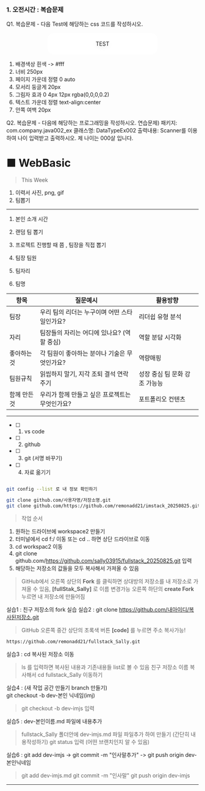 ### 1. 오전시간 : 복습문제

Q1. 복습문제 - 다음 Test에 해당하는 css 코드를 작성하시오.
<div style="background-color:#fff; width:250px;
margin:0 auto; border-radius:20px; 
text-shadow:0 4px 12px rgba(0,0,0,0.2);
text-align:center;
padding:20px">TEST</div>

1) 배경색상 흰색 -> #fff
3) 너비 250px
3) 페이지 가운데 정렬 0 auto
4) 모서리 둥글게 20px
5) 그림자 효과 0 4px 12px rgba(0,0,0,0.2)
6) 텍스트 가운데 정렬 text-align:center
7) 안쪽 여백 20px

Q2. 복습문제 - 다음에 해당하는 프로그래밍을 작성하시오.
연습문제)
    패키지: com.company.java002_ex
    클래스명: DataTypeEx002
    출력내용: Scanner를  이용하여 나이 입력받고 출력하시오.
    제 나이는 000살 입니다.


# ■ WebBasic



> This Week
1. 이력서 사진, png, gif
2. 팀뽑기

---

1. 본인 소개 시간
2. 랜덤 팀 뽑기

3. 프로젝트 진행할 때 쯤 , 팀장을 직접 뽑기
4. 팀장 팀원
5. 팀자리
6. 팀명

|항목|질문예시|활용방향|
|-|-|-|
|팀장|우리 팀의 리더는 누구이며 어떤 스타일인가요?|리더쉽 유형 분석|
|자리|팀장들의 자리는 어디에 있나요? (역할 중심)| 역할 분담 시각화|
|좋아하는 것|각 팀원이 좋아하는 분야나 기술은 무엇인가요?|역량매핑|
|팀원규칙|읽씹하지 말기, 지각 조퇴 결석 연락주기|성장 중심 팀 문화 강조 가능능|
|함께 만든 것|우리가 함께 만들고 싶은 프로젝트는 무엇인가요?|포트폴리오 컨텐츠|

---

- [ ] 1. vs code
- [ ] 2. github
- [ ] 3. git (서명 바꾸기)
- [ ] 4. 자료 옮기기



```bash

git config --list 로 내 정보 확인하기

git clone github.com/사용자명/저장소명.git
git clone github.com/https://github.com/remonadd21/imstack_20250825.git

````

> 작업 순서

1. 원하는 드라이브에 workspace2 만들기
2. 터미널에서 cd f:/ 이동  또는   cd .. 하면 상단 드라이브로 이동
3. cd workspac2 이동
4. git clone github.com/https://github.com/sally03915/fullstack_20250825.git 입력
5. 해당하는 저장소의 값들을 모두 복사해서 가져올 수 있음

> GitHub에서 오른쪽 상단의 **Fork** 를 클릭하면 상대방의 저장소를
내 저장소로 가져올 수 있음, **[fullStak_Sally]** 로 이름 변경가능
오른쪽 하단의 **create Fork** 누르면 내 저장소에 만들어짐


실습1 : 친구 저장소의 fork 실습
실습2 : git clone https://github.com/내아이디/복사된저장소.git
> GitHub 오른쪽 중간 상단의 초록색 버튼 **[code]** 를 누르면 주소 복사가능! 

```bash
https://github.com/remonadd21/fullstack_Sally.git

```


실습3 : cd 복사된 저장소  이동
> ls 를 입력하면 복사된 내용과 기존내용들 list로 볼 수 있음
> 친구 저장소 이름 복사해서 cd fullstack_Sally  이동하기


실습4 : (새 작업 공간 만들기 branch 만들기)  
        git checkout -b dev-본인 닉네임(imj)
> git checkout -b dev-imjs  입력


실습5 : dev-본인이름.md 파일에 내용추가
> fullstack_Sally 폴더안에 dev-imjs.md 파일 파일추가 하여 만들기 (간단히 내용작성하기)
> git status 입력 (어떤 브랜치인지 알 수 있음)

실습6 : git add dev-imjs   -> git commit -m "인사말추가"  -> git push origin  dev-본인닉네임
> git add dev-imjs.md
> git commit -m "인사말"
> git push origin dev-imjs

---
